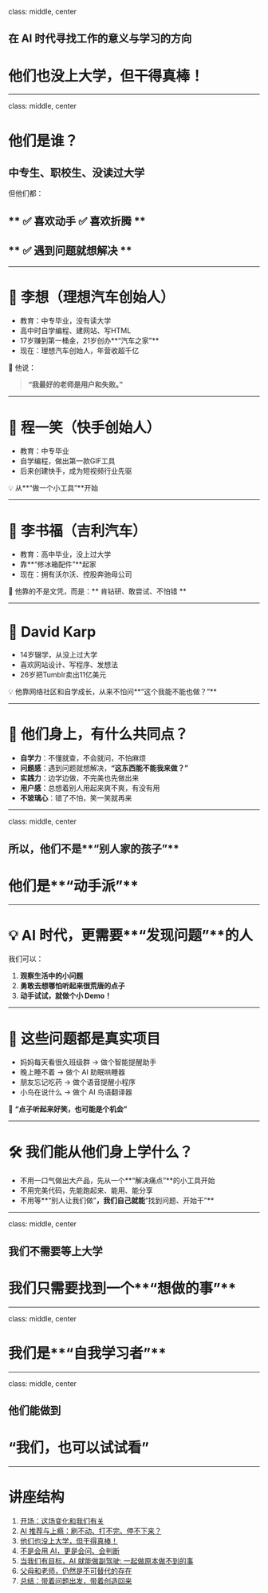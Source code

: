 class: middle, center
## 在 AI 时代寻找工作的意义与学习的方向
# 他们也没上大学，但干得真棒！

---
class: middle, center
# 他们是谁？

## 中专生、职校生、没读过大学  

但他们都：  

## ** ✅ 喜欢动手 ✅ 喜欢折腾 **
## ** ✅ 遇到问题就想解决 **

---
# 👤 李想（理想汽车创始人）

- 教育：中专毕业，没有读大学  
- 高中时自学编程、建网站、写HTML  
- 17岁赚到第一桶金，21岁创办**“汽车之家”**  
- 现在：理想汽车创始人，年营收超千亿

💬 他说：
> **“我最好的老师是用户和失败。”**

---
# 👤 程一笑（快手创始人）

- 教育：中专毕业  
- 自学编程，做出第一款GIF工具  
- 后来创建快手，成为短视频行业先驱  

💡 从**“做一个小工具”**开始

---
# 👤 李书福（吉利汽车）

- 教育：高中毕业，没上过大学  
- 靠**“修冰箱配件”**起家  
- 现在：拥有沃尔沃、控股奔驰母公司

🎯 他靠的不是文凭，而是：** 肯钻研、敢尝试、不怕错 **

---
# 👤 David Karp

- 14岁辍学，从没上过大学  
- 喜欢网站设计、写程序、发想法  
- 26岁把Tumblr卖出11亿美元

💡 他靠网络社区和自学成长，从来不怕问**“这个我能不能也做？”**

---
# 🎯 他们身上，有什么共同点？

* **自学力**：不懂就查，不会就问，不怕麻烦         
* **问题感**：遇到问题就想解决，**“这东西能不能我来做？”**
* **实践力**：边学边做，不完美也先做出来           
* **用户感**：总想着别人用起来爽不爽，有没有用      
* **不玻璃心**：错了不怕，笑一笑就再来          

---
class: middle, center
## 所以，他们不是**“别人家的孩子”**  
# 他们是**“动手派”**

---
# 💡 AI 时代，更需要**“发现问题”**的人

我们可以：

1. **观察生活中的小问题**  
2. **勇敢去想哪怕听起来很荒唐的点子**  
3. **动手试试，就做个小 Demo！**

---
# 🧠 这些问题都是真实项目

- 妈妈每天看很久班级群 → 做个智能提醒助手  
- 晚上睡不着 → 做个 AI 助眠哄睡器  
- 朋友忘记吃药 → 做个语音提醒小程序  
- 小鸟在说什么 → 做个 AI 鸟语翻译器

🌱 **“点子听起来好笑，也可能是个机会”**

---
# 🛠 我们能从他们身上学什么？

- 不用一口气做出大产品，先从一个**“解决痛点”**的小工具开始  
- 不用完美代码，先能跑起来、能用、能分享  
- 不用等**“别人让我们做”**，我们自己就能**“找到问题、开始干”**

---
class: middle, center
## 我们不需要等上大学
# 我们只需要找到一个**“想做的事”**

---
class: middle, center
# 我们是**“自我学习者”**

---
class: middle, center
## 他们能做到
# **“我们，也可以试试看”**

---
# 讲座结构

<ol>
    <li><a href="index.html?p=0-open.md">开场：这场变化和我们有关</a></li>
    <li><a href="index.html?p=2-danger.md">AI 推荐与上瘾：刷不动、打不完、停不下来？</a></li>
    <li><a href="index.html?p=4-rolemodel.md">他们也没上大学，但干得真棒！</a></li>
    <li><a href="index.html?p=6-ask.md">不是会用 AI，更是会问、会判断</a></li>
    <li><a href="index.html?p=8-copilot.md">当我们有目标，AI 就能做副驾驶: 一起做原本做不到的事</a></li>
    <li><a href="index.html?p=10-tutor.md">父母和老师，仍然是不可替代的存在</a></li>
    <li><a href="index.html?p=12-end.md">总结：带着问题出发，带着创造回来</a></li>
</ol>
